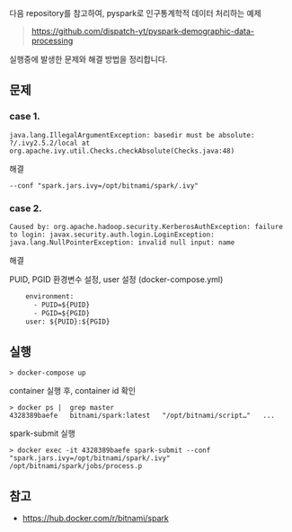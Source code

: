 다음 repository를 참고하여, pyspark로 인구통계학적 데이터 처리하는 예제

> https://github.com/dispatch-yt/pyspark-demographic-data-processing

실행중에 발생한 문제와 해결 방법을 정리합니다.

## 문제

### case 1.
```
java.lang.IllegalArgumentException: basedir must be absolute: ?/.ivy2.5.2/local at org.apache.ivy.util.Checks.checkAbsolute(Checks.java:48)
```
해결

```--conf "spark.jars.ivy=/opt/bitnami/spark/.ivy"``` 


### case 2.

```
Caused by: org.apache.hadoop.security.KerberosAuthException: failure to login: javax.security.auth.login.LoginException: java.lang.NullPointerException: invalid null input: name
```

해결

PUID, PGID 환경변수 설정, user 설정 (docker-compose.yml)

```dockerfile
    environment:
      - PUID=${PUID}
      - PGID=${PGID}
    user: ${PUID}:${PGID}
```

## 실행

```sehll
> docker-compose up
```

container 실행 후, container id 확인
```shell
> docker ps |  grep master
4328389baefe   bitnami/spark:latest   "/opt/bitnami/script…"   ...
```

spark-submit 실행
```shell
> docker exec -it 4328389baefe spark-submit --conf "spark.jars.ivy=/opt/bitnami/spark/.ivy" /opt/bitnami/spark/jobs/process.p 
```


## 참고
- https://hub.docker.com/r/bitnami/spark